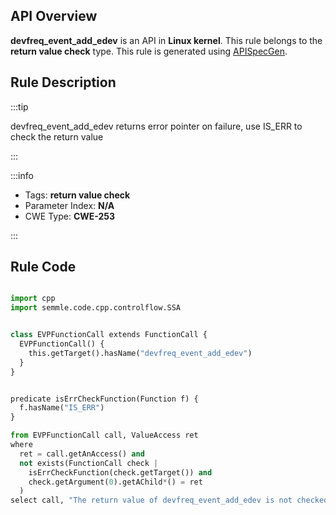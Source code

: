---
---


## API Overview
**devfreq_event_add_edev** is an API in **Linux kernel**. This rule belongs to the **return value check** type. This rule is generated using [APISpecGen](../../tools/APISpecGen).
## Rule Description

:::tip

devfreq_event_add_edev returns error pointer on failure, use IS_ERR to check the return value

:::

:::info

- Tags: **return value check**
- Parameter Index: **N/A**
- CWE Type: **CWE-253**

:::

## Rule Code
```python

import cpp
import semmle.code.cpp.controlflow.SSA


class EVPFunctionCall extends FunctionCall {
  EVPFunctionCall() {
    this.getTarget().hasName("devfreq_event_add_edev")
  }
}


predicate isErrCheckFunction(Function f) {
  f.hasName("IS_ERR") 
}

from EVPFunctionCall call, ValueAccess ret
where
  ret = call.getAnAccess() and
  not exists(FunctionCall check |
    isErrCheckFunction(check.getTarget()) and
    check.getArgument(0).getAChild*() = ret
  )
select call, "The return value of devfreq_event_add_edev is not checked with IS_ERR."
    
```